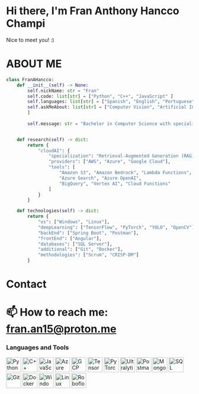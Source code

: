 # Hi there, I'm Fran Anthony Hancco Champi
Nice to meet you! :)

# ABOUT ME
```python
class FranAHancco:
    def __init__(self) -> None:
        self.nickName: str = "Fran"
        self.code: list[str] = ["Python", "C++", "JavaScript" ]
        self.languages: list[str] = ["Spanish", "English", "Portuguese"]
        self.askMeAbout: list[str] = ["Computer Vision", "Artificial Intelligence", "Cloud Services", "Deep Learning", "Research"
        ]
        
        self.message: str = "Bachelor in Computer Science with specialization in Computer Vision, and Cloud-based AI solutions."


    def research(self) -> dict:
        return {
            "cloudAI": {
                "specialization": "Retrieval-Augmented Generation (RAG)",
                "providers": ["AWS", "Azure", "Google Cloud"],
                "tools": [
                    "Amazon S3", "Amazon Bedrock", "Lambda Functions",
                    "Azure Search", "Azure OpenAI",
                    "BigQuery", "Vertex AI", "Cloud Functions"
                ]
            }
        }

    def technologies(self) -> dict:
        return {
            "os": ["Windows", "Linux"],
            "deepLearning": ["TensorFlow", "PyTorch", "YOLO", "OpenCV"],
            "backEnd": ["Spring Boot", "Postman"],
            "frontEnd": ["Angular"],
            "databases": ["SQL Server"],
            "additional": ["Git", "Docker"],
            "methodologies": ["Scrum", "CRISP-DM"]
        }

```
# Contact
# 📫 How to reach me: fran.an15@proton.me

### Languages and Tools

<p align="left">
  <!-- Lenguajes -->
  <img src="https://cdn.jsdelivr.net/gh/devicons/devicon/icons/python/python-original.svg" alt="Python" width="40" height="40"/>
  <img src="https://cdn.jsdelivr.net/gh/devicons/devicon/icons/cplusplus/cplusplus-original.svg" alt="C++" width="40" height="40"/>
  <img src="https://cdn.jsdelivr.net/gh/devicons/devicon/icons/javascript/javascript-original.svg" alt="JavaScript" width="40" height="40"/>

  <!-- Cloud & AWS específicos -->
  <!-- Otros Clouds -->
  <img src="https://cdn.jsdelivr.net/gh/devicons/devicon/icons/azure/azure-original.svg" alt="Azure" width="40" height="40"/>
  <img src="https://cdn.jsdelivr.net/gh/devicons/devicon/icons/googlecloud/googlecloud-original.svg" alt="GCP" width="40" height="40"/>

  <!-- Deep Learning / IA -->
  <img src="https://cdn.jsdelivr.net/gh/devicons/devicon/icons/tensorflow/tensorflow-original.svg" alt="TensorFlow" width="40" height="40"/>
  <img src="https://cdn.jsdelivr.net/gh/devicons/devicon/icons/pytorch/pytorch-original.svg" alt="PyTorch" width="40" height="40"/>
  <img src="https://cdn.simpleicons.org/ultralytics/042AFF" alt="Ultralytics" width="40" height="40"/>

  <!-- Herramientas / APIs -->
  <img src="https://cdn.simpleicons.org/postman/FF6C37" alt="Postman" width="40" height="40"/>

  <!-- Bases de datos -->
  <img src="https://cdn.jsdelivr.net/gh/devicons/devicon/icons/mongodb/mongodb-original.svg" alt="MongoDB" width="40" height="40"/>
  <img src="https://cdn.jsdelivr.net/gh/devicons/devicon/icons/microsoftsqlserver/microsoftsqlserver-plain.svg" alt="SQL Server" width="40" height="40"/>

  <!-- Extras -->
  <img src="https://cdn.jsdelivr.net/gh/devicons/devicon/icons/git/git-original.svg" alt="Git" width="40" height="40"/>
  <img src="https://cdn.jsdelivr.net/gh/devicons/devicon/icons/docker/docker-original.svg" alt="Docker" width="40" height="40"/>

  <!-- Sistemas Operativos -->
  <img src="https://cdn.jsdelivr.net/gh/devicons/devicon/icons/windows8/windows8-original.svg" alt="Windows" width="40" height="40"/>
  <img src="https://cdn.jsdelivr.net/gh/devicons/devicon/icons/linux/linux-original.svg" alt="Linux" width="40" height="40"/>

  <!-- Roboflow -->
  <img src="https://cdn.simpleicons.org/roboflow/00C4CC" alt="Roboflow" width="40" height="40"/>
</p>


